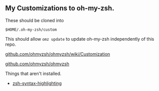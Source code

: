 ## My Customizations to oh-my-zsh.

These should be cloned into

    $HOME/.oh-my-zsh/custom

This should allow `omz update` to update oh-my-zsh independently of this repo.

[github.com/ohmyzsh/ohmyzsh/wiki/Customization](https://github.com/ohmyzsh/ohmyzsh/wiki/Customization)

[github.com/ohmyzsh/ohmyzsh](https://github.com/ohmyzsh/ohmyzsh)

Things that aren't installed.

- [zsh-syntax-highlighting](https://github.com/zsh-users/zsh-syntax-highlighting/blob/master/INSTALL.md#oh-my-zsh)
